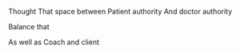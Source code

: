 Thought
That space between 
Patient authority
And doctor authority

Balance that

As well as
Coach and client
